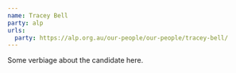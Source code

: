 ```yaml
---
name: Tracey Bell
party: alp
urls:
  party: https://alp.org.au/our-people/our-people/tracey-bell/
---
```

Some verbiage about the candidate here.
